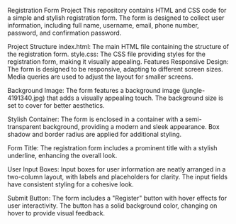 Registration Form Project
This repository contains HTML and CSS code for a simple and stylish registration form. The form is designed to collect user information, including full name, username, email, phone number, password, and confirmation password.

Project Structure
index.html: The main HTML file containing the structure of the registration form.
style.css: The CSS file providing styles for the registration form, making it visually appealing.
Features
Responsive Design: The form is designed to be responsive, adapting to different screen sizes. Media queries are used to adjust the layout for smaller screens.

Background Image: The form features a background image (jungle-4191340.jpg) that adds a visually appealing touch. The background size is set to cover for better aesthetics.

Stylish Container: The form is enclosed in a container with a semi-transparent background, providing a modern and sleek appearance. Box shadow and border radius are applied for additional styling.

Form Title: The registration form includes a prominent title with a stylish underline, enhancing the overall look.

User Input Boxes: Input boxes for user information are neatly arranged in a two-column layout, with labels and placeholders for clarity. The input fields have consistent styling for a cohesive look.

Submit Button: The form includes a "Register" button with hover effects for user interactivity. The button has a solid background color, changing on hover to provide visual feedback.
